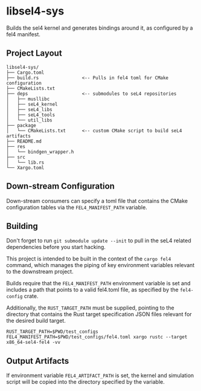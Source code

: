 # libsel4-sys

Builds the sel4 kernel and generates bindings around it,
as configured by a fel4 manifest.

## Project Layout

```
libsel4-sys/
├── Cargo.toml
├── build.rs                <-- Pulls in fel4 toml for CMake configuration
├── CMakeLists.txt
├── deps                    <-- submodules to seL4 repositories
│   ├── musllibc
│   ├── seL4_kernel
│   ├── seL4_libs
│   ├── seL4_tools
│   └── util_libs
├── package
│   └── CMakeLists.txt      <-- custom CMake script to build seL4 artifacts
├── README.md
├── res
│   └── bindgen_wrapper.h
├── src
│   └── lib.rs
└── Xargo.toml
```

## Down-stream Configuration

Down-stream consumers can specify a toml file that contains the CMake configuration
tables via the `FEL4_MANIFEST_PATH` variable.

## Building

Don't forget to run `git submodule update --init` to pull in the seL4 related dependencies
before you start hacking.

This project is intended to be built in the context of the `cargo fel4` command, which manages
the piping of key environment variables relevant to the downstream project.


Builds require that the `FEL4_MANIFEST_PATH` environment variable is set and
includes a path that points to a valid fel4.toml file, as specified by the `fel4-config`
crate.

Additionally, the `RUST_TARGET_PATH` must be supplied, pointing to the directory that
contains the Rust target specification JSON files relevant for the desired build target.

```
RUST_TARGET_PATH=$PWD/test_configs FEL4_MANIFEST_PATH=$PWD/test_configs/fel4.toml xargo rustc --target x86_64-sel4-fel4 -vv
```

## Output Artifacts

If environment variable `FEL4_ARTIFACT_PATH` is set, the kernel and simulation script
will be copied into the directory specified by the variable.
